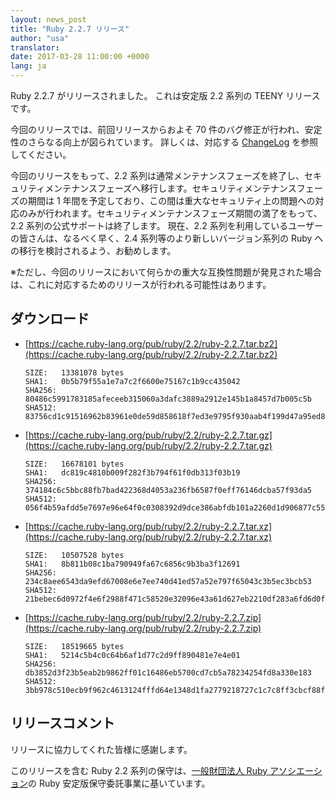 ```yaml
---
layout: news_post
title: "Ruby 2.2.7 リリース"
author: "usa"
translator:
date: 2017-03-28 11:00:00 +0000
lang: ja
---
```


Ruby 2.2.7 がリリースされました。
これは安定版 2.2 系列の TEENY リリースです。

今回のリリースでは、前回リリースからおよそ 70 件のバグ修正が行われ、安定性のさらなる向上が図られています。
詳しくは、対応する [ChangeLog](https://svn.ruby-lang.org/repos/ruby/tags/v2_2_7/ChangeLog) を参照してください。

今回のリリースをもって、2.2 系列は通常メンテナンスフェーズを終了し、セキュリティメンテナンスフェーズへ移行します。セキュリティメンテナンスフェーズの期間は 1 年間を予定しており、この間は重大なセキュリティ上の問題への対応のみが行われます。セキュリティメンテナンスフェーズ期間の満了をもって、2.2 系列の公式サポートは終了します。
現在、2.2 系列を利用しているユーザーの皆さんは、なるべく早く、2.4 系列等のより新しいバージョン系列の Ruby への移行を検討されるよう、お勧めします。

※ただし、今回のリリースにおいて何らかの重大な互換性問題が発見された場合は、これに対応するためのリリースが行われる可能性はあります。

## ダウンロード

* [https://cache.ruby-lang.org/pub/ruby/2.2/ruby-2.2.7.tar.bz2](https://cache.ruby-lang.org/pub/ruby/2.2/ruby-2.2.7.tar.bz2)

      SIZE:   13381078 bytes
      SHA1:   0b5b79f55a1e7a7c2f6600e75167c1b9cc435042
      SHA256: 80486c5991783185afeceeb315060a3dafc3889a2912e145b1a8457d7b005c5b
      SHA512: 83756cd1c91516962b83961e0de59d858618f7ed3e9795f930aab4f199d47a95ed8f867d8aa9b51d508be26d9babf2140117c88241168bac41e6ef702cfadf20

* [https://cache.ruby-lang.org/pub/ruby/2.2/ruby-2.2.7.tar.gz](https://cache.ruby-lang.org/pub/ruby/2.2/ruby-2.2.7.tar.gz)

      SIZE:   16678101 bytes
      SHA1:   dc819c4810b009f282f3b794f61f0db313f03b19
      SHA256: 374184c6c5bbc88fb7bad422368d4053a236fb6587f0eff76146dcba57f93da5
      SHA512: 056f4b59afdd5e7697e96e64f0c0308392d9dce386abfdb101a2260d1d906877c55ae135cb86a1598a778ca7beb39424ad38bce0deb860981a10e8f5d48bf359

* [https://cache.ruby-lang.org/pub/ruby/2.2/ruby-2.2.7.tar.xz](https://cache.ruby-lang.org/pub/ruby/2.2/ruby-2.2.7.tar.xz)

      SIZE:   10507528 bytes
      SHA1:   8b811b08c1ba790949fa67c6856c9b3ba3f12691
      SHA256: 234c8aee6543da9efd67008e6e7ee740d41ed57a52e797f65043c3b5ec3bcb53
      SHA512: 21bebec6d0972f4e6f2988f471c58520e32096e43a61d627eb2210df283a6fd6d0fc49da9063f2d086f3d489f13e948462a6f084f9e931b4fde6102f490cc225

* [https://cache.ruby-lang.org/pub/ruby/2.2/ruby-2.2.7.zip](https://cache.ruby-lang.org/pub/ruby/2.2/ruby-2.2.7.zip)

      SIZE:   18519665 bytes
      SHA1:   5214c5b4c0c64b6af1d77c2d9ff890481e7e4e01
      SHA256: db3852d3f23b5eab2b9862ff01c16486eb5700cd7cb5a78234254fd8a330e183
      SHA512: 3bb978c510ecb9f962c4613124fffd64e1348d1fa2779218727c1c7c8ff3cbcf88ff0232acb815f3363af67e9f5ce546ca84990ee95269f9512270830daa588a

## リリースコメント

リリースに協力してくれた皆様に感謝します。

このリリースを含む Ruby 2.2 系列の保守は、[一般財団法人 Ruby アソシエーション](http://www.ruby.or.jp/)の Ruby 安定版保守委託事業に基いています。
